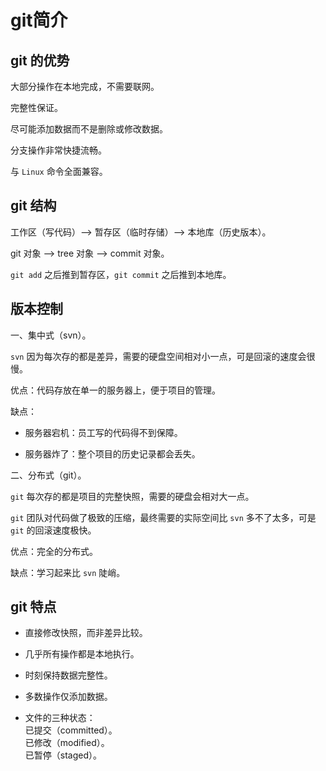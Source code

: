 # git简介

## git 的优势

大部分操作在本地完成，不需要联网。

完整性保证。

尽可能添加数据而不是删除或修改数据。

分支操作非常快捷流畅。

与 `Linux` 命令全面兼容。

## git 结构

工作区（写代码）--> 暂存区（临时存储）--> 本地库（历史版本）。

git 对象 --> tree 对象 --> commit 对象。

`git add` 之后推到暂存区，`git commit` 之后推到本地库。

## 版本控制

一、集中式（svn）。

`svn` 因为每次存的都是差异，需要的硬盘空间相对小一点，可是回滚的速度会很慢。

优点：代码存放在单一的服务器上，便于项目的管理。

缺点：

- 服务器宕机：员工写的代码得不到保障。

- 服务器炸了：整个项目的历史记录都会丢失。

二、分布式（git）。

`git` 每次存的都是项目的完整快照，需要的硬盘会相对大一点。

`git` 团队对代码做了极致的压缩，最终需要的实际空间比 `svn` 多不了太多，可是 `git` 的回滚速度极快。

优点：完全的分布式。

缺点：学习起来比 `svn` 陡峭。

## git 特点

- 直接修改快照，而非差异比较。

- 几乎所有操作都是本地执行。

- 时刻保持数据完整性。

- 多数操作仅添加数据。

- 文件的三种状态：  
已提交（committed）。  
已修改（modified）。  
已暂停（staged）。
